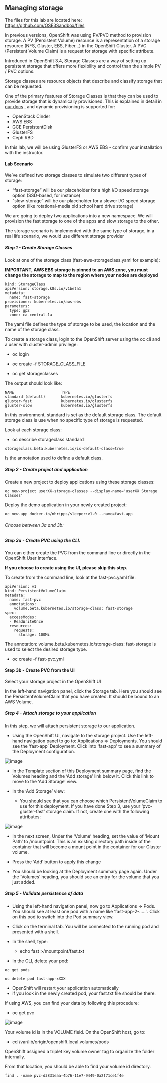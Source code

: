 ## Managing storage

The files for this lab are located here: https://github.com/OSE3Sandbox/files


In previous versions, OpenShift was using PV/PVC method to provision storage. A PV (Persistent Volume) resource is a representation of a storage resource (NFS, Gluster, EBS, Fiber...) in the OpenShift Cluster.  A PVC (Persistent Volume Claim) is a request for storage with specific attribute.

Introduced in OpenShift 3.4, Storage Classes are a way of setting up persistent storage that offers more flexibility and control than the simple PV / PVC options.

Storage classes are resource objects that describe and classify storage that can be requested.

One of the primary features of Storage Classes is that they can be used to provide storage that is dynamically provisioned. This is explained in detail  in [our docs](https://docs.openshift.com/container-platform/latest/install_config/persistent_storage/dynamically_provisioning_pvs.html#install-config-persistent-storage-dynamically-provisioning-pvs) , and dynamic provisioning is supported for:

* OpenStack Cinder
* AWS EBS
* GCE PersistentDisk
* GlusterFS
* Ceph RBD

In this lab, we will be using GlusterFS or AWS EBS - confirm your installation with the instructor.

#### Lab Scenario

We’ve defined two storage classes to simulate two different types of storage:
* “fast-storage”  will be our placeholder for a high I/O speed storage option (SSD-based, for instance)
* "slow-storage” will be our placeholder for a slower I/O speed storage option (like rotational-media old school hard drive storage)

We are going to deploy two applications into a new namespace. We will provision the fast storage to one of the apps and slow storage to the other.

The storage scenario is implemented with the same type of storage, in a real life scenario, we would use different storage provider

##### Step 1 - Create Storage Classes

Look at one of the storage class (fast-aws-storageclass.yaml for example):

<Strong> IMPORTANT, AWS EBS storage is pinned to an AWS zone, you must change the storage to map to the region where your nodes are deployed</Strong>

```
kind: StorageClass
apiVersion: storage.k8s.io/v1beta1
metadata:
  name: fast-storage
provisioner: kubernetes.io/aws-ebs
parameters:
  type: gp2
  zone: ca-central-1a
```

The yaml file defines the type of storage to be used, the location and the name of the storage class.

To create a storage class, login to the OpenShift server using the oc cli and a user with cluster-admin privilege:

* oc login

* oc create -f STORAGE_CLASS_FILE


* oc get storageclasses

The output should look like:

```
NAME                     TYPE
standard (default)       kubernetes.io/glusterfs
gluster-fast             kubernetes.io/glusterfs
gluster-slow             kubernetes.io/glusterfs
```



In this environment, standard is set as the default storage class. The default storage class is use when no specific type of storage is requested.

Look at each storage class:

* oc describe storageclass standard

```
storageclass.beta.kubernetes.io/is-default-class=true
```

Is the annotation used to define a default class.


##### Step 2 - Create project and application

Create a new project to deploy applications using these storage classes:

```
oc new-project userXX-storage-classes --display-name='userXX Storage Classes'
```

Deploy the demo application in your newly created project:

```
oc new-app docker.io/nhripps/sleeper:v1.0 --name=fast-app
```

###### Choose between 3a and 3b:

##### Step 3a - Create PVC using the CLI.

You can either create the PVC from the command line or directly in the OpenShift User Interface.

<strong> If you choose to create using the UI, please skip this step. </strong>

To create from the command line, look at the fast-pvc.yaml file:

```
apiVersion: v1
kind: PersistentVolumeClaim
metadata:
  name: fast-pvc
  annotations:
    volume.beta.kubernetes.io/storage-class: fast-storage
spec:
  accessModes:
  - ReadWriteOnce
  resources:
    requests:
      storage: 100Mi
```



The annotation:     volume.beta.kubernetes.io/storage-class: fast-storage
 is used to select the desired storage type.

* oc create -f fast-pvc.yml  


#### Step 3b - Create PVC from the UI
Select your storage project in the OpenShift UI

In the left-hand navigation panel, click the Storage tab. Here you should see the PersistentVolumeClaim that you have created. It should be bound to an AWS Volume.


##### Step 4 - Attach storage to your application

In this step, we will attach persistent storage to our application.

* Using the OpenShift UI, navigate to the storage project. Use the left-hand navigation panel to go to: Applications => Deployments. You should see the ‘fast-app’ Deployment. Click into ‘fast-app’ to see a summary of the Deployment configuration.

![image](images/sc-image1.png)


* In the Template section of this Deployment summary page, find the Volumes heading and the ‘Add storage’ link below it. Click this link to move to the ‘Add Storage’ view.

* In the ‘Add Storage’ view:
    * You should see that you can choose which PersistentVolumeClaim to use for this deployment. If you have done Step 3, use your ‘pvc-gluster-fast’ storage claim. If not, create one with the following attributes:

![image](images/sc-image-2.png)

* In the next screen, Under the ‘Volume’ heading, set the value of ‘Mount Path’ to /mountpoint. This is an existing directory path inside of the container that will become a mount point in the container for our Gluster volume.

* Press the ‘Add’ button to apply this change

* You should be looking at the Deployment summary page again. Under the ‘Volumes’ heading, you should see an entry for the volume that you just added.

##### Step 5 - Validate persistence of data

* Using the left-hand navigation panel, now go to Applications => Pods. You should see at least one pod with a name like ‘fast-app-2-.....`. Click on this pod to switch into the Pod summary view.

* Click on the terminal tab. You will be connected to the running pod and presented with a shell.

* In the shell, type:
   * echo fast >/mountpoint/fast.txt

* In the CLI, delete your pod:

```
oc get pods

oc delete pod fast-app-xXXX

```

* OpenShift will restart your application automatically
* if you look in the newly created pod, your fast.txt file should be there.

If using AWS, you can find your data by following this procedure:

* oc get pvc

![image](images/pvc-1.png)

Your volume id is in the VOLUME field.
On the OpenShift host, go to:

* cd /var/lib/origin/openshift.local.volumes/pods

OpenShift assigned a triplet key volume owner tag to organize the folder internally.

From that location, you should be able to find your volume id directory.

```
find . -name pvc-d3831eaa-4b76-11e7-9449-0a2f71ce1f4e
```
